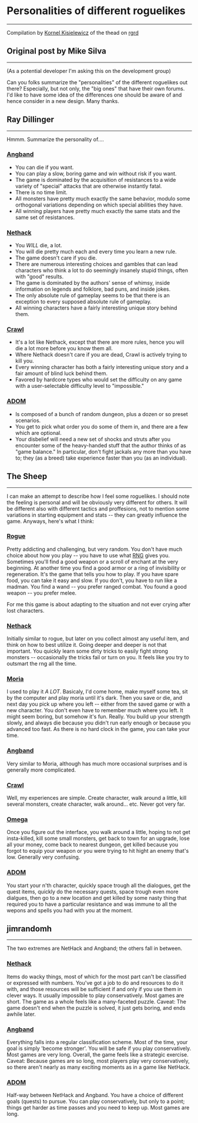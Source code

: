 # Personalities of different roguelikes

---

Compilation by [Kornel Kisielewicz](kornel_kisielewicz.md) of the thead on [rgrd](rgrd.md)

## Original post by Mike Silva

---

(As a potential developer I'm asking this on the development group)

Can you folks summarize the "personalities" of the different roguelikes out there? Especially, but not only, the "big ones" that have their own forums. I'd like to have some idea of the differences one should be aware of and hence consider in a new design. Many thanks.

## Ray Dillinger

---

Hmmm. Summarize the personality of....

### [Angband](angband.md)

- You can die if you want.
- You can play a slow, boring game and win without risk if you want.
- The game is dominated by the acquisition of resistances to a wide variety of "special" attacks that are otherwise instantly fatal.
- There is no time limit.
- All monsters have pretty much exactly the same behavior, modulo some orthogonal variations depending on which special abilities they have.
- All winning players have pretty much exactly the same stats and the same set of resistances.

### [Nethack](nethack.md)

- You _WILL_ die, a lot.
- You will die pretty much each and every time you learn a new rule.
- The game doesn't care if you die.
- There are numerous interesting choices and gambles that can lead characters who think a lot to do seemingly insanely stupid things, often with "good" results.
- The game is dominated by the authors' sense of whimsy, inside information on legends and folklore, bad puns, and inside jokes.
- The only absolute rule of gameplay seems to be that there is an exception to every supposed absolute rule of gameplay.
- All winning characters have a fairly interesting unique story behind them.

### [Crawl](linleys_dungeon_crawl.md)

- It's a lot like Nethack, except that there are more rules, hence you will die a lot more before you know them all.
- Where Nethack doesn't care if you are dead, Crawl is actively trying to kill you.
- Every winning character has both a fairly interesting unique story and a fair amount of blind luck behind them.
- Favored by hardcore types who would set the difficulty on any game with a user-selectable difficulty level to "impossible."

### [ADOM](adom.md)

- Is composed of a bunch of random dungeon, plus a dozen or so preset scenarios.
- You get to pick what order you do some of them in, and there are a few which are optional.
- Your disbelief will need a new set of shocks and struts after you encounter some of the heavy-handed stuff that the author thinks of as "game balance." In particular, don't fight jackals any more than you have to; they (as a breed) take experience faster than you (as an individual).

## The Sheep

---

I can make an attempt to describe how I feel some roguelikes. I should note the feeling is personal and will be obviously very different for others. It will be different also with different tactics and proffesions, not to mention some variations in starting equipment and stats -- they can greatly influence the game. Anyways, here's what I think:

### [Rogue](rogue.md)

Pretty addicting and challenging, but very random. You don't have much choice about how you play -- you have to use what [RNG](random_number_generator.md) gives you. Sometimes you'll find a good weapon or a scroll of enchant at the very beginning. At another time you find a good armor or a ring of invisibility or regeneration. It's the game that tells you how to play. If you have spare food, you can take it easy and slow. If you don't, you have to run like a madman. You find a wand -- you prefer ranged combat. You found a good weapon -- you prefer melee.

For me this game is about adapting to the situation and not ever crying after lost characters.

### [Nethack](nethack.md)

Initially similar to rogue, but later on you collect almost any useful item, and think on how to best utilize it. Going deeper and deeper is not that important. You quickly learn some dirty tricks to easily fight strong monsters -- occasionally the tricks fail or turn on you. It feels like you try to outsmart the rng all the time.

### [Moria](moria.md)

I used to play it _A LOT_. Basicaly, I'd come home, make myself some tea, sit by the computer and play moria until it's dark. Then you save or die, and next day you pick up where you left -- either from the saved game or with a new character. You don't even have to remember much where you left. It might seem boring, but somehow it's fun. Really. You build up your strength slowly, and always die because you didn't run early enough or because you advanced too fast. As there is no hard clock in the game, you can take your time.

### [Angband](angband.md)

Very similar to Moria, although has much more occasional surprises and is generally more complicated.

### [Crawl](linleys_dungeon_crawl.md)

Well, my experiences are simple. Create character, walk around a little, kill several monsters, create character, walk around... etc. Never got very far.

### [Omega](omega.md)

Once you figure out the interface, you walk around a little, hoping to not get insta-killed, kill some small monsters, get back to town for an upgrade, lose all your money, come back to nearest dungeon, get killed because you forgot to equip your weapon or you were trying to hit hight an enemy that's low. Generally very confusing.

### [ADOM](adom.md)

You start your n'th character, quickly space trough all the dialogues, get the quest items, quickly do the necessary quests, space trough even more dialgues, then go to a new location and get killed by some nasty thing that required you to have a particular resistance and was immune to all the wepons and spells you had with you at the moment.

## jimrandomh

---

The two extremes are NetHack and Angband; the others fall in between.

### [Nethack](nethack.md)

Items do wacky things, most of which for the most part can't be classified or expressed with numbers. You've got a job to do and resources to do it with, and those resources will be sufficient if and only if you use them in clever ways. It usually impossible to play conservatively. Most games are short. The game as a whole feels like a many-faceted puzzle. Caveat: The game doesn't end when the puzzle is solved, it just gets boring, and ends awhile later.

### [Angband](angband.md)

Everything falls into a regular classification scheme. Most of the time, your goal is simply 'become stronger'. You will be safe if you play conservatively. Most games are very long. Overall, the game feels like a strategic exercise. Caveat: Because games are so long, most players play very conservatively, so there aren't nearly as many exciting moments as in a game like NetHack.

### [ADOM](adom.md)

Half-way between NetHack and Angband. You have a choice of different goals (quests) to pursue. You can play conservatively, but only to a point; things get harder as time passes and you need to keep up. Most games are long.
